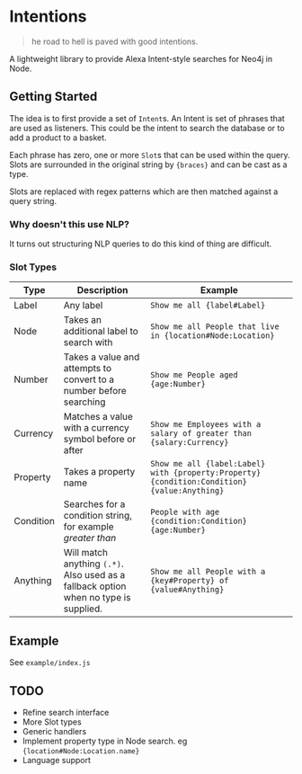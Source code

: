 # Intentions

> he road to hell is paved with good intentions.

A lightweight library to provide Alexa Intent-style searches for Neo4j in Node.

## Getting Started

The idea is to first provide a set of `Intent`s.  An Intent is set of phrases that are used as listeners.  This could be the intent to search the database or to add a product to a basket.

Each phrase has zero, one or more `Slot`s  that can be used within the query.  Slots are surrounded in the original string by `{braces}` and can be cast as a type.

Slots are replaced with regex patterns which are then matched against a query string.

### Why doesn't this use NLP?

It turns out structuring NLP queries to do this kind of thing are difficult.


### Slot Types

Type | Description | Example
-- | -- | --
Label | Any label | `Show me all {label#Label}`
Node | Takes an additional label to search with | `Show me all People that live in {location#Node:Location}`
Number | Takes a value and attempts to convert to a number before searching | `Show me People aged {age:Number}`
Currency | Matches a value with a currency symbol before or after | `Show me Employees with a salary of greater than {salary:Currency}`
Property | Takes a property name | `Show me all {label:Label} with {property:Property} {condition:Condition} {value:Anything}`
Condition | Searches for a condition string, for example _greater than_ | `People with age {condition:Condition} {age:Number}`
Anything | Will match anything `(.*)`.  Also used as a fallback option when no type is supplied.   | `Show me all People with a {key#Property} of {value#Anything}`

## Example

See `example/index.js`

## TODO

- Refine search interface
- More Slot types
- Generic handlers
- Implement property type in Node search. eg `{location#Node:Location.name}`
- Language support